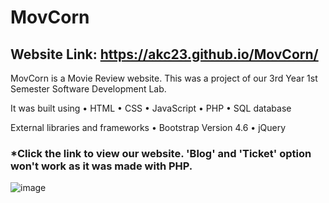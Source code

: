 # MovCorn

## Website Link: https://akc23.github.io/MovCorn/

MovCorn is a Movie Review website. This was a project of our 3rd Year 1st Semester Software Development Lab.

It was built using 
• HTML
• CSS
• JavaScript
• PHP
• SQL database

External libraries and frameworks
• Bootstrap Version 4.6
• jQuery


### *Click the link to view our website. 'Blog' and 'Ticket' option won't work as it was made with PHP.



![image](https://user-images.githubusercontent.com/57568723/167117025-e1202d45-89bb-4149-9ce5-5e4a3bf98c3e.png)









